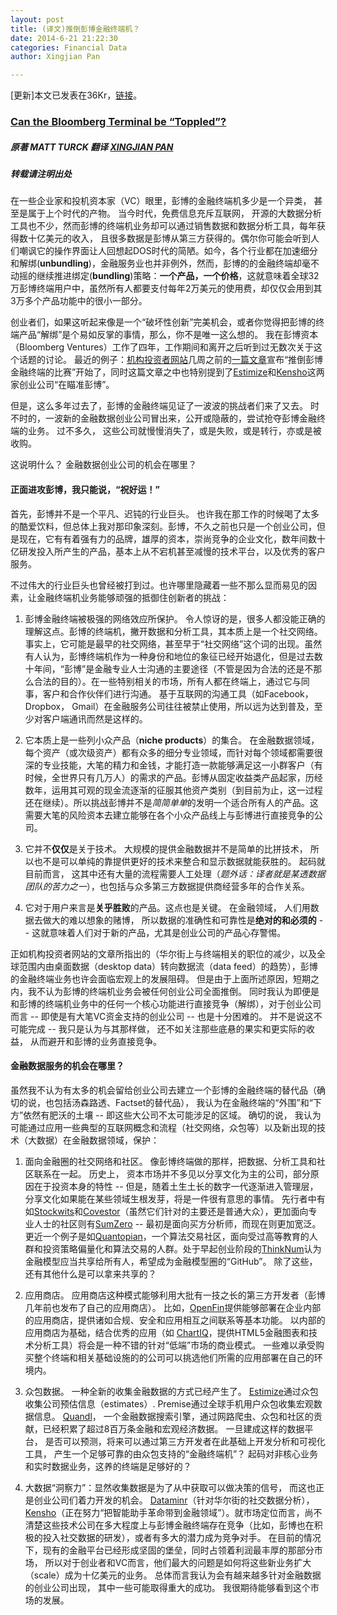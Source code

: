 ```yaml
---
layout: post
title: (译文)推倒彭博金融终端机？
date: 2014-6-21 21:22:30
categories: Financial Data
author: Xingjian Pan

---
```


[更新]本文已发表在36Kr，[链接](http://www.36kr.com/p/213072.html)。

### [Can the Bloomberg Terminal be “Toppled”?](http://mattturck.com/2014/03/19/can-the-bloomberg-terminal-be-toppled/)

##### 原著 MATT TURCK 翻译 [XINGJIAN PAN](http://xingjian.me)

##### 转载请注明出处


在一些企业家和投机资本家（VC）眼里，彭博的金融终端机多少是一个异类， 甚至是属于上个时代的产物。 当今时代，免费信息充斥互联网， 开源的大数据分析工具也不少，然而彭博的终端机业务却可以通过销售数据和数据分析工具，每年获得数十亿美元的收入， 且很多数据是彭博从第三方获得的。偶尔你可能会听到人们嘲讽它的操作界面让人回想起DOS时代的简陋。如今，各个行业都在加速细分和解绑(**unbundling**)，金融服务业也并非例外，然而，彭博的的金融终端却毫不动摇的继续推进绑定(**bundling**)策略：__一个产品，一个价格__，这就意味着全球32万彭博终端用户中，虽然所有人都要支付每年2万美元的使用费，却仅仅会用到其3万多个产品功能中的很小一部分。


创业者们，如果这听起来像是一个“破坏性创新”完美机会，或者你觉得把彭博的终端产品“解绑”是个易如反掌的事情，那么，你不是唯一这么想的。 我在彭博资本（Bloomberg Ventures）工作了四年，工作期间和离开之后听到过无数次关于这个话题的讨论。 最近的例子：[机构投资者网站](http://www.institutionalinvestor.com/)几周之前的[一篇文章](http://www.institutionalinvestor.com/Article/3303623/Banking-and-Capital-Markets-Corporations/The-Race-to-Topple-Bloomberg.html#.U6PF2JSSyvQ)宣布“推倒彭博金融终端的比赛”开始了，同时这篇文章之中也特别提到了[Estimize](http://www.estimize.com/)和[Kensho](http://www.kensho.com/)这两家创业公司“在瞄准彭博”。


但是，这么多年过去了，彭博的金融终端见证了一波波的挑战者们来了又去。 时不时的，一波新的金融数据创业公司冒出来，公开或隐蔽的，尝试抢夺彭博金融终端的业务。 过不多久， 这些公司就慢慢消失了，或是失败，或是转行，亦或是被收购。

这说明什么？ 金融数据创业公司的机会在哪里？

#### 正面进攻彭博，我只能说，“祝好运！”


首先，彭博并不是一个平凡、迟钝的行业巨头。 也许我在那工作的时候喝了太多的酷爱饮料，但总体上我对那印象深刻。彭博，不久之前也只是一个创业公司，但是现在，它有有着强有力的品牌，雄厚的资本，崇尚竞争的企业文化，数年间数十亿研发投入所产生的产品，基本上从不宕机甚至减慢的技术平台，以及优秀的客户服务。

不过伟大的行业巨头也曾经被打到过。也许哪里隐藏着一些不那么显而易见的因素，让金融终端机业务能够顽强的抵御住创新者的挑战：

1. 彭博金融终端被极强的网络效应所保护。 令人惊讶的是，很多人都没能正确的理解这点。彭博的终端机，撇开数据和分析工具，其本质上是一个社交网络。 事实上，它可能是最早的社交网络，甚至早于“社交网络”这个词的出现。虽然有人认为，彭博终端机作为一种身份和地位的象征已经开始退化，但是过去数十年间，“彭博”是金融专业人士沟通的主要途径（不管是因为合法的还是不那么合法的目的）。在一些特别相关的市场，所有人都在终端上，通过它与同事，客户和合作伙伴们进行沟通。 基于互联网的沟通工具（如Facebook， Dropbox， Gmail）在金融服务公司往往被禁止使用，所以远为达到普及，至少对客户端通讯而然是这样的。

2. 它本质上是一些列小众产品（__niche products__）的集合。 在金融数据领域，每个资产（或次级资产）都有众多的细分专业领域，而针对每个领域都需要很深的专业技能，大笔的精力和金钱，才能打造一款能够满足这一小群客户（有时候，全世界只有几万人）的需求的产品。彭博从固定收益类产品起家，历经数年，运用其可观的现金流逐渐的征服其他资产类别（到目前为止，这一过程还在继续）。所以挑战彭博并不是*简简单单*的发明一个适合所有人的产品。这需要大笔的风险资本去建立能够在各个小众产品线上与彭博进行直接竞争的公司。


3. 它并不**仅仅**是关于技术。 大规模的提供金融数据并不是简单的比拼技术， 所以也不是可以单纯的靠提供更好的技术来整合和显示数据就能获胜的。 起码就目前而言， 这其中还有大量的流程需要人工处理（*题外话：译者就是某透数据团队的苦力之一*），也包括与众多第三方数据提供商经营多年的合作关系。

4. 它对于用户来言是**关乎胜败**的产品。这点也是关键。 在金融领域， 人们用数据去做大的难以想象的赌博， 所以数据的准确性和可靠性是**绝对的和必须的** -- 这就意味着人们对于新的产品，尤其是创业公司的产品心存警惕。

正如机构投资者网站的文章所指出的（华尔街上与终端相关的职位的减少，以及全球范围内由桌面数据（desktop data）转向数据流（data feed）的趋势），彭博的金融终端业务也许会面临宏观上的发展阻碍。 但是由于上面所述原因，短期之内，我不认为彭博的终端机业务会被任何创业公司全面推倒。 同时我认为即便是和彭博的终端机业务中的任何一个核心功能进行直接竞争（解绑），对于创业公司而言 -- 即使是有大笔VC资金支持的创业公司 -- 也是十分困难的。 并不是说这不可能完成 -- 我只是认为与其那样做， 还不如关注那些底悬的果实和更实际的收益， 从而避开和彭博的业务直接竞争。

#### 金融数据服务的机会在哪里？


虽然我不认为有太多的机会留给创业公司去建立一个彭博的金融终端的替代品（确切的说，也包括汤森路透、Factset的替代品）， 我认为在金融终端的“外围”和“下方”依然有肥沃的土壤 -- 即这些大公司不太可能涉足的区域。 确切的说， 我认为可能通过应用一些典型的互联网概念和流程（社交网络，众包等）以及新出现的技术（大数据）在金融数据领域，保护：

1. 面向金融圈的社交网络和社区。 像彭博终端做的那样，把数据、分析工具和社区联系在一起。 历史上， 资本市场并不多见以分享文化为主的公司，部分原因在于投资本身的特性 -- 但是，随着土生土长的数字一代逐渐进入管理层，分享文化如果能在某些领域生根发芽，将是一件很有意思的事情。 先行者中有如[Stockwits](http://stocktwits.com/)和[Covestor](http://covestor.com/)（虽然它们针对的主要还是普通大众），更加面向专业人士的社区则有[SumZero](https://sumzero.com/) -- 最初是面向买方分析师，而现在则更加宽泛。更近一个例子是如[Quantopian](https://www.quantopian.com/)，一个算法交易社区，面向受过高等教育的人群和投资策略偏量化和算法交易的人群。处于早起创业阶段的[ThinkNum](http://thinknum.com/)认为金融模型应当共享给所有人，希望成为金融模型圈的“GitHub”。 除了这些，还有其他什么是可以拿来共享的？

2. 应用商店。 应用商店这种模式能够利用大批有一技之长的第三方开发者（彭博几年前也发布了自己的应用商店）。 比如，[OpenFin](https://www.openfin.co/)提供能够部署在企业内部的应用商店，提供诸如合规、安全和应用相互之间联系等基本功能。 以内部的应用商店为基础，结合优秀的应用（如 [ChartIQ](http://www.chartiq.com/)，提供HTML5金融图表和技术分析工具）将会是一种不错的针对“低端”市场的商业模式。 一些难以承受购买整个终端和相关基础设施的的公司可以挑选他们所需的应用部署在自己的环境内。


3. 众包数据。 一种全新的收集金融数据的方式已经产生了。 [Estimize](http://www.estimize.com/)通过众包收集公司预估信息（estimates）. Premise通过全球手机用户众包收集宏观数据信息。 [Quandl](http://www.quandl.com/)， 一个金融数据搜索引擎，通过网路爬虫、众包和社区的贡献，已经积累了超过8百万条金融和宏观经济数据。 一旦建成这样的数据平台， 是否可以预测，将来可以通过第三方开发者在此基础上开发分析和可视化工具， 产生一个足够可靠的由众包支持的“金融终端机”？ 起码对非核心业务和实时数据业务，这养的终端是足够好的？

4. 大数据“洞察力”：显然收集数据是为了从中获取可以做决策的信号， 而这也正是创业公司们着力开发的机会。 [Dataminr](http://www.dataminr.com/)（针对华尔街的社交数据分析）， [Kensho](http://www.kensho.com/)（正在努力“把智能助手革命带到金融领域”）。就市场定位而言，尚不清楚这些技术公司在多大程度上与彭博金融终端存在竞争（比如，彭博也在积极的投入社交数据的研发），或者有多大的潜力成为竞争对手。 在目前的情况下，现有的金融平台已经形成坚固的堡垒，同时占领着利润最丰厚的那部分市场， 所以对于创业者和VC而言，他们最大的问题是如何将这些新业务扩大（scale）成为十亿美元的业务。 总体而言我认为会有越来越多针对金融数据的创业公司出现， 其中一些可能取得重大的成功。 我很期待能够看到这个市场的发展。
